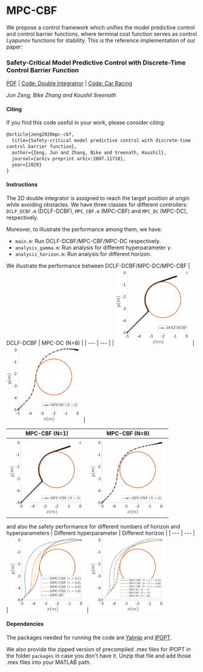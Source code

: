 # MPC-CBF
We propose a control framework which unifies the model predictive control and control barrier functions, where terminal cost function serves as control Lyapunov functions for stability. This is the reference implementation of our paper:
### Safety-Critical Model Predictive Control with Discrete-Time Control Barrier Function
[PDF](https://arxiv.org/abs/2007.11718) | [Code: Double Integratror](double-integrator-2D) | [Code: Car Racing](https://github.com/HybridRobotics/Car-Racing)

*Jun Zeng, Bike Zhang and Koushil Sreenath*

#### Citing
If you find this code useful in your work, please consider citing:
```shell
@article{zeng2020mpc-cbf,
  title={Safety-critical model predictive control with discrete-time control barrier function},
  author={Zeng, Jun and Zhang, Bike and Sreenath, Koushil},
  journal={arXiv preprint arXiv:2007.11718},
  year={2020}
}
```

#### Instructions
The 2D double integrator is assigned to reach the target position at origin while avoiding obstacles. We have three classes for different controllers: `DCLF_DCBF.m` (DCLF-DCBF), `MPC_CBF.m` (MPC-CBF) and `MPC_DC` (MPC-DC), respectively.

Moreover, to illustrate the performance among them, we have:
* `main.m`: Run DCLF-DCBF/MPC-CBF/MPC-DC respectively.
* `analysis_gamma.m`: Run analysis for different hyperparameter $\gamma$.
* `analysis_horizon.m`: Run analysis for different horizon.

We illustrate the performance between DCLF-DCBF/MPC-DC/MPC-CBF
| DCLF-DCBF  | MPC-DC (N=8) |
| --- | --- |
| <img src="double-integrator-2D/figures/dclf-dcbf-avoidance.png" width="200" height="200"> | <img src="double-integrator-2D/figures/mpc-dc-avoidance.png" width="200" height="200"> |

| MPC-CBF (N=1) | MPC-CBF (N=8) |
| --- | --- |
| <img src="double-integrator-2D/figures/mpc-cbf-avoidance-one-step.png" width="200" height="200"> | <img src="double-integrator-2D/figures/mpc-cbf-avoidance-several-steps.png" width="200" height="200"> |

and also the safety performance for different numbers of horizon and hyperparameters
| Different hyperparameter | Different horizon |
| --- | --- |
| <img src="double-integrator-2D/figures/benchmark-gamma.png" width="200" height="200"> | <img src="double-integrator-2D/figures/benchmark-horizon.png" width="200" height="200">

#### Dependencies
The packages needed for running the code are [Yalmip](https://yalmip.github.io/) and [IPOPT](https://projects.coin-or.org/Ipopt/wiki/MatlabInterface).

We also provide the zipped version of precompiled .mex files for IPOPT in the folder `packages` in case you don't have it. Unzip that file and add those .mex files into your MATLAB path.
